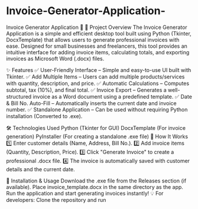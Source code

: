 # Invoice-Generator-Application-
Invoice Generator Application 🧾
📌 Project Overview
The Invoice Generator Application is a simple and efficient desktop tool built using Python (Tkinter, DocxTemplate) that allows users to generate professional invoices with ease. Designed for small businesses and freelancers, this tool provides an intuitive interface for adding invoice items, calculating totals, and exporting invoices as Microsoft Word (.docx) files.

✨ Features
✅ User-Friendly Interface – Simple and easy-to-use UI built with Tkinter.
✅ Add Multiple Items – Users can add multiple products/services with quantity, description, and price.
✅ Automatic Calculations – Computes subtotal, tax (10%), and final total.
✅ Invoice Export – Generates a well-structured invoice as a Word document using a predefined template.
✅ Date & Bill No. Auto-Fill – Automatically inserts the current date and invoice number.
✅ Standalone Application – Can be used without requiring Python installation (Converted to .exe).

🛠️ Technologies Used
Python (Tkinter for GUI)
DocxTemplate (For invoice generation)
PyInstaller (For creating a standalone .exe file)
🚀 How It Works
1️⃣ Enter customer details (Name, Address, Bill No.).
2️⃣ Add invoice items (Quantity, Description, Price).
3️⃣ Click "Generate Invoice" to create a professional .docx file.
4️⃣ The invoice is automatically saved with customer details and the current date.

📂 Installation & Usage
Download the .exe file from the Releases section (if available).
Place invoice_template.docx in the same directory as the app.
Run the application and start generating invoices instantly!
💡 For developers: Clone the repository and run
